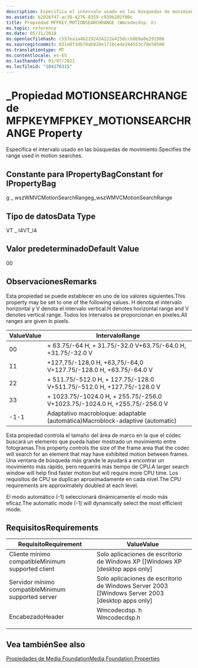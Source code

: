 ```yaml
---
description: Especifica el intervalo usado en las búsquedas de movimiento.
ms.assetid: b2026f47-ac39-4276-8359-c939b202f00c
title: Propiedad MFPKEY_MOTIONSEARCHRANGE (Wmcodecdsp. h)
ms.topic: reference
ms.date: 05/31/2018
ms.openlocfilehash: c557ea1a462192434222e425dccb8b9a0e291986
ms.sourcegitcommit: 831e8f3db78ab820e1710cede244553c70e50500
ms.translationtype: MT
ms.contentlocale: es-ES
ms.lasthandoff: 01/07/2021
ms.locfileid: "104276315"
---
```

# <a name="mfpkey_motionsearchrange-property"></a><span data-ttu-id="0b2c9-103">\_Propiedad MOTIONSEARCHRANGE de MFPKEY</span><span class="sxs-lookup"><span data-stu-id="0b2c9-103">MFPKEY\_MOTIONSEARCHRANGE Property</span></span>

<span data-ttu-id="0b2c9-104">Especifica el intervalo usado en las búsquedas de movimiento.</span><span class="sxs-lookup"><span data-stu-id="0b2c9-104">Specifies the range used in motion searches.</span></span>

## <a name="constant-for-ipropertybag"></a><span data-ttu-id="0b2c9-105">Constante para IPropertyBag</span><span class="sxs-lookup"><span data-stu-id="0b2c9-105">Constant for IPropertyBag</span></span>

<span data-ttu-id="0b2c9-106">g \_ wszWMVCMotionSearchRange</span><span class="sxs-lookup"><span data-stu-id="0b2c9-106">g\_wszWMVCMotionSearchRange</span></span>

## <a name="data-type"></a><span data-ttu-id="0b2c9-107">Tipo de datos</span><span class="sxs-lookup"><span data-stu-id="0b2c9-107">Data Type</span></span>

<span data-ttu-id="0b2c9-108">VT \_ I4</span><span class="sxs-lookup"><span data-stu-id="0b2c9-108">VT\_I4</span></span>

## <a name="default-value"></a><span data-ttu-id="0b2c9-109">Valor predeterminado</span><span class="sxs-lookup"><span data-stu-id="0b2c9-109">Default Value</span></span>

<span data-ttu-id="0b2c9-110">0</span><span class="sxs-lookup"><span data-stu-id="0b2c9-110">0</span></span>

## <a name="remarks"></a><span data-ttu-id="0b2c9-111">Observaciones</span><span class="sxs-lookup"><span data-stu-id="0b2c9-111">Remarks</span></span>

<span data-ttu-id="0b2c9-112">Esta propiedad se puede establecer en uno de los valores siguientes.</span><span class="sxs-lookup"><span data-stu-id="0b2c9-112">This property may be set to one of the following values.</span></span> <span data-ttu-id="0b2c9-113">H denota el intervalo horizontal y V denota el intervalo vertical.</span><span class="sxs-lookup"><span data-stu-id="0b2c9-113">H denotes horizontal range and V denotes vertical range.</span></span> <span data-ttu-id="0b2c9-114">Todos los intervalos se proporcionan en píxeles.</span><span class="sxs-lookup"><span data-stu-id="0b2c9-114">All ranges are given in pixels.</span></span>



| <span data-ttu-id="0b2c9-115">Value</span><span class="sxs-lookup"><span data-stu-id="0b2c9-115">Value</span></span> | <span data-ttu-id="0b2c9-116">Intervalo</span><span class="sxs-lookup"><span data-stu-id="0b2c9-116">Range</span></span>                                |
|-------|--------------------------------------|
| <span data-ttu-id="0b2c9-117">0</span><span class="sxs-lookup"><span data-stu-id="0b2c9-117">0</span></span>     | <span data-ttu-id="0b2c9-118">+ 63.75/-64 H, + 31.75/-32.0 V</span><span class="sxs-lookup"><span data-stu-id="0b2c9-118">+63.75/-64.0 H, +31.75/-32.0 V</span></span>       |
| <span data-ttu-id="0b2c9-119">1</span><span class="sxs-lookup"><span data-stu-id="0b2c9-119">1</span></span>     | <span data-ttu-id="0b2c9-120">+127,75/-128,0 H, +63,75/-64,0 V</span><span class="sxs-lookup"><span data-stu-id="0b2c9-120">+127.75/-128.0 H, +63.75/-64.0 V</span></span>     |
| <span data-ttu-id="0b2c9-121">2</span><span class="sxs-lookup"><span data-stu-id="0b2c9-121">2</span></span>     | <span data-ttu-id="0b2c9-122">+ 511.75/-512.0 H, + 127.75/-128.0 V</span><span class="sxs-lookup"><span data-stu-id="0b2c9-122">+511.75/-512.0 H, +127.75/-128.0 V</span></span>   |
| <span data-ttu-id="0b2c9-123">3</span><span class="sxs-lookup"><span data-stu-id="0b2c9-123">3</span></span>     | <span data-ttu-id="0b2c9-124">+ 1023.75/-1024.0 H, + 255.75/-256.0 V</span><span class="sxs-lookup"><span data-stu-id="0b2c9-124">+1023.75/-1024.0 H, +255.75/-256.0 V</span></span> |
| <span data-ttu-id="0b2c9-125">-1</span><span class="sxs-lookup"><span data-stu-id="0b2c9-125">-1</span></span>    | <span data-ttu-id="0b2c9-126">Adaptativo macrobloque: adaptable (automática)</span><span class="sxs-lookup"><span data-stu-id="0b2c9-126">Macroblock-adaptive (automatic)</span></span>      |



 

<span data-ttu-id="0b2c9-127">Esta propiedad controla el tamaño del área de marco en la que el códec buscará un elemento que pueda haber mostrado un movimiento entre fotogramas.</span><span class="sxs-lookup"><span data-stu-id="0b2c9-127">This property controls the size of the frame area that the codec will search for an element that may have exhibited motion between frames.</span></span> <span data-ttu-id="0b2c9-128">Una ventana de búsqueda más grande le ayudará a encontrar un movimiento más rápido, pero requerirá más tiempo de CPU.</span><span class="sxs-lookup"><span data-stu-id="0b2c9-128">A larger search window will help find faster motion but will require more CPU time.</span></span> <span data-ttu-id="0b2c9-129">Los requisitos de CPU se duplican aproximadamente en cada nivel.</span><span class="sxs-lookup"><span data-stu-id="0b2c9-129">The CPU requirements are approximately doubled at each level.</span></span>

<span data-ttu-id="0b2c9-130">El modo automático (-1) seleccionará dinámicamente el modo más eficaz.</span><span class="sxs-lookup"><span data-stu-id="0b2c9-130">The automatic mode (-1) will dynamically select the most efficient mode.</span></span>

## <a name="requirements"></a><span data-ttu-id="0b2c9-131">Requisitos</span><span class="sxs-lookup"><span data-stu-id="0b2c9-131">Requirements</span></span>



| <span data-ttu-id="0b2c9-132">Requisito</span><span class="sxs-lookup"><span data-stu-id="0b2c9-132">Requirement</span></span> | <span data-ttu-id="0b2c9-133">Value</span><span class="sxs-lookup"><span data-stu-id="0b2c9-133">Value</span></span> |
|-------------------------------------|-----------------------------------------------------------------------------------------|
| <span data-ttu-id="0b2c9-134">Cliente mínimo compatible</span><span class="sxs-lookup"><span data-stu-id="0b2c9-134">Minimum supported client</span></span><br/> | <span data-ttu-id="0b2c9-135">Solo aplicaciones de escritorio de Windows XP \[\]</span><span class="sxs-lookup"><span data-stu-id="0b2c9-135">Windows XP \[desktop apps only\]</span></span><br/>                                             |
| <span data-ttu-id="0b2c9-136">Servidor mínimo compatible</span><span class="sxs-lookup"><span data-stu-id="0b2c9-136">Minimum supported server</span></span><br/> | <span data-ttu-id="0b2c9-137">Solo aplicaciones de escritorio de Windows Server 2003 \[\]</span><span class="sxs-lookup"><span data-stu-id="0b2c9-137">Windows Server 2003 \[desktop apps only\]</span></span><br/>                                    |
| <span data-ttu-id="0b2c9-138">Encabezado</span><span class="sxs-lookup"><span data-stu-id="0b2c9-138">Header</span></span><br/>                   | <dl> <span data-ttu-id="0b2c9-139"><dt>Wmcodecdsp. h</dt></span><span class="sxs-lookup"><span data-stu-id="0b2c9-139"><dt>Wmcodecdsp.h</dt></span></span> </dl> |



## <a name="see-also"></a><span data-ttu-id="0b2c9-140">Vea también</span><span class="sxs-lookup"><span data-stu-id="0b2c9-140">See also</span></span>

<dl> <dt>

[<span data-ttu-id="0b2c9-141">Propiedades de Media Foundation</span><span class="sxs-lookup"><span data-stu-id="0b2c9-141">Media Foundation Properties</span></span>](media-foundation-properties.md)
</dt> </dl>

 

 





